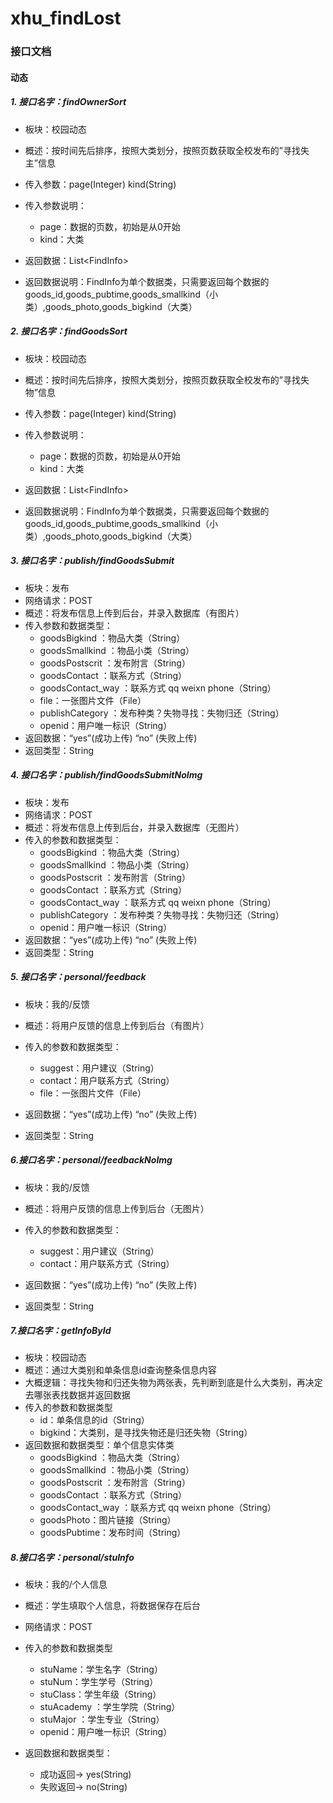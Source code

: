 # xhu_findLost
### 接口文档

#### 动态

##### 1. 接口名字：findOwnerSort

+ 板块：校园动态

+ 概述：按时间先后排序，按照大类划分，按照页数获取全校发布的”寻找失主”信息

+ 传入参数：page(Integer)   kind(String)

+ 传入参数说明：

     + page：数据的页数，初始是从0开始
     + kind：大类

+ 返回数据：List\<FindInfo> 

+ 返回数据说明：FindInfo为单个数据类，只需要返回每个数据的goods_id,goods_pubtime,goods_smallkind（小类）,goods_photo,goods_bigkind（大类）

##### 2. 接口名字：findGoodsSort
+ 板块：校园动态

+ 概述：按时间先后排序，按照大类划分，按照页数获取全校发布的”寻找失物”信息

+ 传入参数：page(Integer)   kind(String)

+ 传入参数说明：

     + page：数据的页数，初始是从0开始
     + kind：大类

+ 返回数据：List\<FindInfo> 

+ 返回数据说明：FindInfo为单个数据类，只需要返回每个数据的goods_id,goods_pubtime,goods_smallkind（小类）,goods_photo,goods_bigkind（大类）

##### 3. 接口名字：publish/findGoodsSubmit

+ 板块：发布
+ 网络请求：POST
+ 概述：将发布信息上传到后台，并录入数据库（有图片）
+ 传入参数和数据类型：
     + goodsBigkind ：物品大类（String）
     + goodsSmallkind ：物品小类（String）
     + goodsPostscrit ：发布附言（String）
     + goodsContact ：联系方式（String）
     + goodsContact_way ：联系方式  qq weixn phone（String）
     + file：一张图片文件（File）
     + publishCategory ：发布种类？失物寻找：失物归还（String）
     + openid：用户唯一标识（String）
+ 返回数据：“yes”(成功上传)   “no” (失败上传)
+ 返回类型：String
##### 4. 接口名字：publish/findGoodsSubmitNoImg

+ 板块：发布
+ 网络请求：POST
+ 概述：将发布信息上传到后台，并录入数据库（无图片）
+ 传入的参数和数据类型：
     - goodsBigkind ：物品大类（String）
     - goodsSmallkind ：物品小类（String）
     - goodsPostscrit ：发布附言（String）
     - goodsContact ：联系方式（String）
     - goodsContact_way ：联系方式  qq weixn phone（String）
     - publishCategory ：发布种类？失物寻找：失物归还（String）
     - openid：用户唯一标识（String）
+ 返回数据：“yes”(成功上传)   “no” (失败上传)
+ 返回类型：String
##### 5. 接口名字：personal/feedback

+ 板块：我的/反馈

+ 概述：将用户反馈的信息上传到后台（有图片）
+ 传入的参数和数据类型：
  - suggest：用户建议（String）
  - contact：用户联系方式（String）
  - file：一张图片文件（File）
+ 返回数据：“yes”(成功上传)   “no” (失败上传)
+ 返回类型：String

##### 6.接口名字：personal/feedbackNoImg

+ 板块：我的/反馈

+ 概述：将用户反馈的信息上传到后台（无图片）
+ 传入的参数和数据类型：
  - suggest：用户建议（String）
  - contact：用户联系方式（String）
+ 返回数据：“yes”(成功上传)   “no” (失败上传)
+ 返回类型：String
##### 7.接口名字：getInfoById
+ 板块：校园动态
+ 概述：通过大类别和单条信息id查询整条信息内容
+ 大概逻辑：寻找失物和归还失物为两张表，先判断到底是什么大类别，再决定去哪张表找数据并返回数据
+ 传入的参数和数据类型
  - id：单条信息的id（String）
  - bigkind：大类别，是寻找失物还是归还失物（String）
+ 返回数据和数据类型：单个信息实体类
  - goodsBigkind ：物品大类（String）
  - goodsSmallkind ：物品小类（String）
  - goodsPostscrit ：发布附言（String）
  - goodsContact ：联系方式（String）
  - goodsContact_way ：联系方式  qq weixn phone（String）
  - goodsPhoto：图片链接（String）
  - goodsPubtime：发布时间（String）
##### 8.接口名字：personal/stuInfo
+ 板块：我的/个人信息

+ 概述：学生填取个人信息，将数据保存在后台

+ 网络请求：POST

+ 传入的参数和数据类型
  - stuName：学生名字（String）
  - stuNum：学生学号（String）
  - stuClass：学生年级（String）
  - stuAcademy ：学生学院（String）
  - stuMajor ：学生专业（String）
  - openid：用户唯一标识（String）

+ 返回数据和数据类型：
  - 成功返回-> yes(String)
  - 失败返回-> no(String)

    